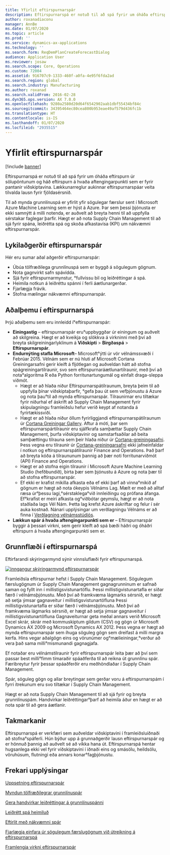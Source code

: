 ```yaml
---
title: Yfirlit eftirspurnarspár
description: Eftirspurnarspá er notuð til að spá fyrir um óháða eftirspurn úr sölupöntunum og háð eftirspurn á hvaða aftengingarpunkti sem er fyrir pantanir viðskiptavina. Lækkunarreglur aukinnar eftirspurnarspáar veita tilvalda lausn fyrir fjöldasérsnið.
author: roxanadiaconu
manager: AnnBe
ms.date: 01/07/2020
ms.topic: article
ms.prod: ''
ms.service: dynamics-ax-applications
ms.technology: ''
ms.search.form: ReqDemPlanCreateForecastDialog
audience: Application User
ms.reviewer: josaw
ms.search.scope: Core, Operations
ms.custom: 72004
ms.assetid: 916707c9-1333-460f-a0fa-4e95f6fda2ad
ms.search.region: global
ms.search.industry: Manufacturing
ms.author: roxanad
ms.search.validFrom: 2016-02-28
ms.dyn365.ops.version: AX 7.0.0
ms.openlocfilehash: 9280a2580d20d64f6542902aab1dbf55434bf84c
ms.sourcegitcommit: 34395464ec80cea800b953eae49af579d436fc1b
ms.translationtype: HT
ms.contentlocale: is-IS
ms.lasthandoff: 01/07/2020
ms.locfileid: "2935515"
---
```

# <a name="demand-forecasting-overview"></a>Yfirlit eftirspurnarspár

[!include [banner](../includes/banner.md)]

Eftirspurnarspá er notuð til að spá fyrir um óháða eftirspurn úr sölupöntunum og háð eftirspurn á hvaða aftengingarpunkti sem er fyrir pantanir viðskiptavina. Lækkunarreglur aukinnar eftirspurnarspáar veita tilvalda lausn fyrir fjöldasérsnið.

Til að mynda grunnlínuspá er yfirlit yfir sögulegar færslur sent í Microsoft Azure Machine Learning sem er hýst á Azure. Þar sem þessi þjónusta er ekki samnýtt á milli notenda, er auðvelt að breyta henni til að uppfylla sérstakar faglegar þarfir. Hægt er að nota Supply Chain Management til að sjá fyrir spána, leiðrétta spá og skoða afkastavísa (KPI) um nákvæmni eftirspurnarspár.

## <a name="key-features-of-demand-forecasting"></a>Lykilaðgerðir eftirspurnarspár
Hér eru sumar aðal aðgerðir eftirspurnarspár:

-   Úbúa tölfræðilega grunnlínuspá sem er byggð á sögulegum gögnum.
-   Nota gagnvirkt safn spávídda.
-   Sjá fyrir eftirspurnarmynstur, °fullvissu bil og leiðréttingar á spá.
-   Heimila notkun á leiðréttu spánni í ferli áætlunargerðar.
-   Fjarlægja frávik.
-   Stofna mælingar nákvæmni eftirspurnarspár.

## <a name="major-themes-in-demand-forecasting"></a>Aðalþemu í eftirspurnarspá
Þrjú aðalþemu sem eru innleidd í°eftirspurnarspár:

-   **Einingastig** – eftirspurnarspár eru°uppbyggðar úr einingum og auðvelt að skilgreina. Hægt er að kveikja og slökkva á virkninni með því að breyta skilgreiningarlyklinum á **Viðskipti** &gt; **Birgðaspá** &gt; **Eftirspurnarspár**.
-   **Endurnýting stafla Microsoft**– Microsoft°ýtti úr vör vélnámssvæði í Febrúar 2015. Vélnám sem er nú hluti af Microsoft Cortana Greiningarsafni gerir kleift á fljótlegan og auðveldan hátt að stofna spágreiningartilraunir, svo sem eftirspurnaráætlunartilraunir, með því að nota°algoritma R eða Python forritunartungumál og einfalt draga-sleppa viðmót.
    -   Hægt er að hlaða niður Eftirspurnarspátilraunum, breyta þeim til að uppfylla þínar viðskiptaþarfir, °gefa þau út sem vefþjónustu á Azure og nota þau°til að mynda eftirspurnarspár. Tilraunirnar eru tiltækar fyrir niðurhal ef áskrift að Supply Chain Management fyrir skipulagningu framleiðslu hefur verið keypt af notanda á fyrirtækissviði.
    -   Hægt er að hlaða niður öllum fyrirliggjandi eftirspurnarspátilraunum úr [Cortana Greiningar Gallery](https://gallery.cortanaanalytics.com/). Aftur á móti, þar sem eftirspurnarspártilraunir eru sjálfkrafa samþættar Supply Chain Management, þurfa viðskiptavinir og samstarfsaðilar að beita samþættingu tilrauna sem þeir hlaða niður úr [Cortana-greiningasafni](https://gallery.cortanaanalytics.com/). Þess vegna eru tilraunir úr [Cortana-greiningarsafni](https://gallery.cortanaanalytics.com/) ekki jafneinfaldar í notkun og eftirspurnarspátilraunir Finance and Operations. Það þarf að breyta kóða á tilraununum þannig að þær noti forritunarviðmót (API) Finance and Operations.
    -   Hægt er að stofna eigin tilraunir í Microsoft Azure Machine Learning Studio (hefðbundið), birta þær sem þjónustu á Azure og nota þær til að stofna eftirspurnarspár.
    -   Ef ekki er krafist mikilla afkasta eða ef ekki þarf að vinna°mikið af gögnum er hægt að nota ókeypis Vélnáms Lag. Mælt er með að alltaf ræsa úr°þessu lagi,°sérstaklega°við innleiðingu og prófana áfanga. Ef°krafist er meiri afkasta og°viðbótar geymslu, hægt er að nota staðlaða lags Vél Nám. Þetta lag krefst Azure áskriftar og felur í sér auka kostnað. Nánari upplýsingar um verðlagningu Vélnáms er að finna í [Verðlagning vélnámsstúdíós](https://aka.ms/machine-learning-price-info).
-   **Lækkun spár á hvaða aftengingarpunkti sem er** – Eftirspurnarspár byggir á þessari virkni, sem gerir kleift að spá bæði háðri og óháðri eftirspurn á hvaða aftengingarpunkti sem er.

## <a name="basic-flow-in-demand-forecasting"></a>Grunnflæði í eftirspurnarspá
Eftirfarandi skýringarmynd sýnir vinnsluflæði fyrir eftirspurnarspá. 

[![inngangur skýringarmynd eftirspurnarspár](./media/demand-forecasting-introduction.png)](./media/demand-forecasting-introduction.png)

Framleiðsla eftirspurnar hefst í Supply Chain Management. Sögulegum færslugögnum úr Supply Chain Management gagnagrunninum er safnað saman og fyllt inn í millistigsvistunartöflu. Þessi millistigvistunartafla er síðar færð í vélnámsþjónustu. Með því að framkvæma lágmarks sérsnið, er hægt að setja ýmsar gagnaveitur í millistigsvistunartöfluna Þessi millistigvistunartafla er síðar færð í vélnámsþjónustu. Með því að framkvæma lágmarks sérsnið, er hægt að setja ýmsar gagnaveitur í millistigsvistunartöfluna Gagnaveiturnar geta meðal annars verið Microsoft Excel skrár, skrár með kommuskiptum gildum (CSV) og gögn úr Microsoft Dynamics AX 2009 og Microsoft Dynamics AX 2012. Þess vegna er hægt að mynda eftirspurnarspár sem íhuga söguleg gögn sem dreifast á milli margra kerfa. Hins vegar aðalgögn eins og vörunúmer og°mælieiningar,°verður að vera það sama milli°mismunandi gagnagjafa.

Ef notaðar eru vélnámstilraunir fyrir eftirspurnarspár leita þær að því sem passar best milli°fimm tímaraðir spáaðferða til að reikna út grunnlínu spár. Færibreytur fyrir þessar spáaðferðir eru meðhöndlaðar í Supply Chain Management. 

Spár, söguleg gögn og allar breytingar sem gerðar voru á eftirspurnarspám í fyrri ítrekunum eru svo tiltækar í Supply Chain Management. 

Hægt er að nota Supply Chain Management til að sjá fyrir og breyta grunnlínuspám. Handvirkar leiðréttingar°þarf að heimila áður en hægt er að nota spár til að gera áætlanir.

## <a name="limitations"></a>Takmarkanir
Eftirspurnarspá er verkfæri sem auðveldar viðskiptavini í framleiðsluiðnaði að stofna°spáferli. Hún býður upp á grunnaðgerðir lausn eftirspurnarspár og er hönnuð þannig að auðvelt sé að víkka hana út. Eftirspurnarspá hentar hugsanlega ekki vel fyrir viðskiptavini í iðnaði eins og smásölu, heildsölu, vöruhúsum, flutningi eða annars konar°fagþjónustu.

<a name="additional-resources"></a>Frekari upplýsingar
--------

[Uppsetning eftirspurnarspár](demand-forecasting-setup.md)

[Myndun tölfræðilegrar grunnlínuspár](generate-statistical-baseline-forecast.md)

[Gera handvirkar leiðréttingar á grunnlínuspánni](manual-adjustments-baseline-forecast.md)

[Leiðrétt spá heimiluð](authorize-adjusted-forecast.md)

[Eftirlit með nákvæmni spár](monitor-forecast-accuracy.md)

[Fjarlægja einfara úr sögulegum færslugögnum við útreikning á eftirspurnarspá](remove-historical-outliers-calculating-demand-forecast.md)

[Framlengja virkni eftirspurnarspár](https://www.youtube.com/watch?v=4OIKIXLiNjI&feature=youtu.be)



